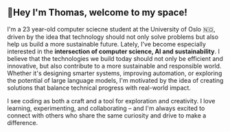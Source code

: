 <h2 align="left">👋Hey I'm Thomas, welcome to my space!</h2>

<p align="left">

I'm a 23 year-old computer sciecne student at the University of Oslo 🇳🇴, driven by the idea that technology should not only solve problems but also help us build a more sustainable future. Lately, I've become especially interested in the **intersection of computer science, AI and sustainability**. I believe that the technologies we build today should not only be efficient and innovative, but also contribute to a more sustainable and responsible world. Whether it's designing smarter systems, improving automation, or exploring the potential of large language models, I'm motivated by the idea of creating solutions that balance technical progress with real-world impact.

I see coding as both a craft and a tool for exploration and creativity. I love learning, experimenting, and collaborating – and I'm always excited to connect with others who share the same curiosity and drive to make a difference.

